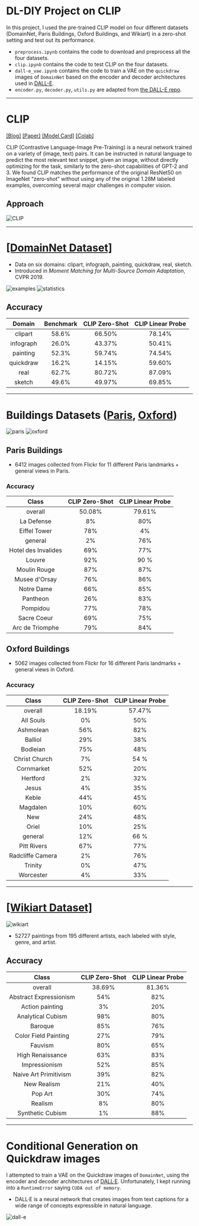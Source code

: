 # DL-DIY Project on CLIP

In this project, I used the pre-trained CLIP model on four different datasets (DomainNet, Paris Buildings, Oxford Buildings, and Wikiart) in a zero-shot setting and test out its performance.
- `preprocess.ipynb` contains the code to download and preprocess all the four datasets.
- `clip.ipynb` contains the code to test CLIP on the four datasets.
- `dall-e_vae.ipynb` contains the code to train a VAE on the `quickdraw` images of `DomainNet` based on the encoder and decoder architectures used in [DALL-E](https://github.com/openai/DALL-E).
- `encoder.py`, `decoder.py`, `utils.py` are adapted from [the DALL-E repo](https://github.com/openai/DALL-E/tree/master/dall_e).

-----------------

# CLIP

[[Blog]](https://openai.com/blog/clip/) [[Paper]](https://cdn.openai.com/papers/Learning_Transferable_Visual_Models_From_Natural_Language_Supervision.pdf) [[Model Card]](model-card.md) [[Colab]](https://colab.research.google.com/github/openai/clip/blob/master/notebooks/Interacting_with_CLIP.ipynb)

CLIP (Contrastive Language-Image Pre-Training) is a neural network trained on a variety of (image, text) pairs. It can be instructed in natural language to predict the most relevant text snippet, given an image, without directly optimizing for the task, similarly to the zero-shot capabilities of GPT-2 and 3. We found CLIP matches the performance of the original ResNet50 on ImageNet “zero-shot” without using any of the original 1.28M labeled examples, overcoming several major challenges in computer vision.



## Approach

![CLIP](https://github.com/openai/CLIP/blob/main/CLIP.png)

-----------------

# [[DomainNet Dataset]](http://ai.bu.edu/M3SDA/)

- Data on six domains: clipart, infograph, painting, quickdraw, real, sketch.
- Introduced in *Moment Matching for Multi-Source Domain Adaptation*, CVPR 2019.

![examples](http://ai.bu.edu/M3SDA/imgs/data_examples.png)
![statistics](http://ai.bu.edu/M3SDA/imgs/statistics.png)

## Accuracy
|    Domain    |        Benchmark        |        CLIP Zero-Shot        |        CLIP Linear Probe        |
|:--------------:|:--------------:|:--------------:|:--------------:|
| clipart | 58.6% | 66.50% | 78.14% |
| infograph | 26.0% | 43.37% | 50.41% |
| painting | 52.3% | 59.74% | 74.54% |
| quickdraw | 16.2% | 14.15% | 59.60% |
| real | 62.7% | 80.72% | 87.09% |
| sketch | 49.6% | 49.97% | 69.85% |

-----------------

# Buildings Datasets ([Paris](https://www.robots.ox.ac.uk/~vgg/data/parisbuildings/), [Oxford](https://www.robots.ox.ac.uk/~vgg/data/oxbuildings/))

![paris](https://www.robots.ox.ac.uk/~vgg/data/parisbuildings/out.jpg)
![oxford](https://www.robots.ox.ac.uk/~vgg/data/oxbuildings/montage_small.jpg)

## Paris Buildings
- 6412 images collected from Flickr for 11 different Paris landmarks + general views in Paris.

### Accuracy
|    Class    |        CLIP Zero-Shot        |        CLIP Linear Probe        |
|:--------------:|:--------------:|:--------------:|
| overall | 50.08% | 79.61% |
| La Defense | 8% | 80% |
| Eiffel Tower | 78% | 4% |
| general | 2% | 76% |
| Hotel des Invalides | 69% | 77% |
| Louvre | 92% | 90 % |
| Moulin Rouge | 87% | 87% |
| Musee d'Orsay | 76% | 86% |
| Notre Dame | 66% | 85% |
| Pantheon | 26% | 83% |
| Pompidou | 77% | 78% |
| Sacre Coeur | 69% | 75% |
| Arc de Triomphe | 79% | 84% |

## Oxford Buildings
- 5062 images collected from Flickr for 16 different Paris landmarks + general views in Oxford.

### Accuracy
|    Class    |        CLIP Zero-Shot        |        CLIP Linear Probe        |
|:--------------:|:--------------:|:--------------:|
| overall | 18.19% | 57.47% |
| All Souls | 0% | 50% |
| Ashmolean | 56% | 82% |
| Balliol | 29% | 38% |
| Bodleian | 75% | 48% |
| Christ Church | 7% | 54 % |
| Cornmarket | 52% | 20% |
| Hertford | 2% | 32% |
| Jesus | 4% | 35% |
| Keble | 44% | 45% |
| Magdalen | 10% | 60% |
| New | 24% | 48% |
| Oriel | 10% | 25% |
| general | 12% | 66 % |
| Pitt Rivers | 67% | 77% |
| Radcliffe Camera | 2% | 76% |
| Trinity | 0% | 47% |
| Worcester | 4% | 33% |

-----------------

# [[Wikiart Dataset]](https://github.com/cs-chan/ArtGAN/tree/master/WikiArt%20Dataset)

![wikiart](https://production-media.paperswithcode.com/datasets/WikiArt-0000003290-f71d447c.jpg)

- 52727 paintings from 195 different artists, each labeled with style, genre, and artist.

## Accuracy
|    Class    |        CLIP Zero-Shot        |        CLIP Linear Probe        |
|:--------------:|:--------------:|:--------------:|
| overall | 38.69% | 81.36% |
| Abstract Expressionism | 54% | 82% |
| Action painting | 3% | 20% |
| Analytical Cubism | 98% | 80% |
| Baroque | 85% | 76% |
| Color Field Painting | 27% | 79% |
| Fauvism | 80% | 65% |
| High Renaissance | 63% | 83% |
| Impressionism | 52% | 85% |
| Naive Art Primitivism | 39% | 82% |
| New Realism | 21% | 40% |
| Pop Art | 30% | 74% |
| Realism | 8% | 80% |
| Synthetic Cubism | 1% | 88% |

-----------------
# Conditional Generation on Quickdraw images

I attempted to train a VAE on the Quickdraw images of `DomainNet`, using the encoder and decoder architectures of [DALL·E](https://github.com/openai/DALL-E). Unfortunately, I kept running into a `RuntimeError` saying `CUDA out of memory`.

- DALL·E is a neural network that creates images from text captions for a wide range of concepts expressible in natural language.

![dall-e](https://cdn.openai.com/research-covers/dall-e/2x-no-mark.jpg)
